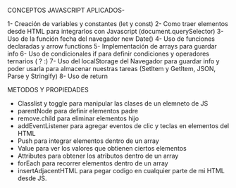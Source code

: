 CONCEPTOS JAVASCRIPT APLICADOS-

1- Creación de variables y constantes (let y const)
2- Como traer elementos desde HTML para integrarlos con Javascript (document.querySelector)
3- Uso de la función fecha del navegador new Date()
4- Uso de funciones declaradas y arrow functions
5- Implementación de arrays para guardar info
6- Uso de condicionales if para definir condiciones y operadores ternarios ( ? :)
7- Uso del localStorage del Navegador para guardar info y poder usarla para almacenar nuestras tareas (Setltem y Getltem, JSON, Parse y Stringify)
8- Uso de return

METODOS Y PROPIEDADES

- Classlist y toggle para manipular las clases de un elemneto de JS
- parentNode para definir elementos padre
- remove.child para eliminar elementos hijo
- addEventListener para agregar eventos de clic y teclas en elementos del HTML
- Push para integrar elementos dentro de un array
- Value para ver los valores que obtienen ciertos elementos
- Attributes para obtener los atributos dentro de un array
- forEach para recorrer elementos dentro de un array
- insertAdjacentHTML para pegar codigo en cualquier parte de mi HTML desde JS.
